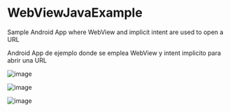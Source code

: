 # WebViewJavaExample

Sample Android App where WebView and implicit intent are used to open a URL

Android App de ejemplo donde se emplea WebView y intent implicito para abrir una URL

![image](https://user-images.githubusercontent.com/60962053/135732361-47aedc86-81d5-4c40-85ec-d40711c5ff87.png)

![image](https://user-images.githubusercontent.com/60962053/135732373-48c86086-0aa4-4a7c-bcfd-83b47625eec9.png)

![image](https://user-images.githubusercontent.com/60962053/135732384-246b3540-8f9f-44b3-be1f-62e6fab5a07b.png)
